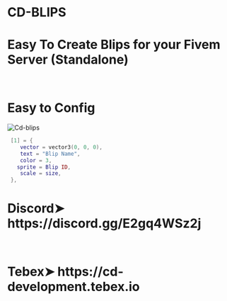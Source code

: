 # CD-BLIPS

<h1>Easy To Create Blips for your Fivem Server (Standalone) </h1>
<br>
<h1>Easy to Config </h1>

![Cd-blips](https://github.com/Sourasish7/CD-Blips/assets/135587815/3d4945ac-51bb-427d-a905-5485d252b3c2)

```lua
 [1] = {
    vector = vector3(0, 0, 0),
    text = "Blip Name", 
    color = 3, 
   sprite = Blip ID, 
    scale = size,
 },
 ```
<h1>Discord➤ https://discord.gg/E2gq4WSz2j </h1> <br>
<h1>Tebex➤ https://cd-development.tebex.io </h1>

